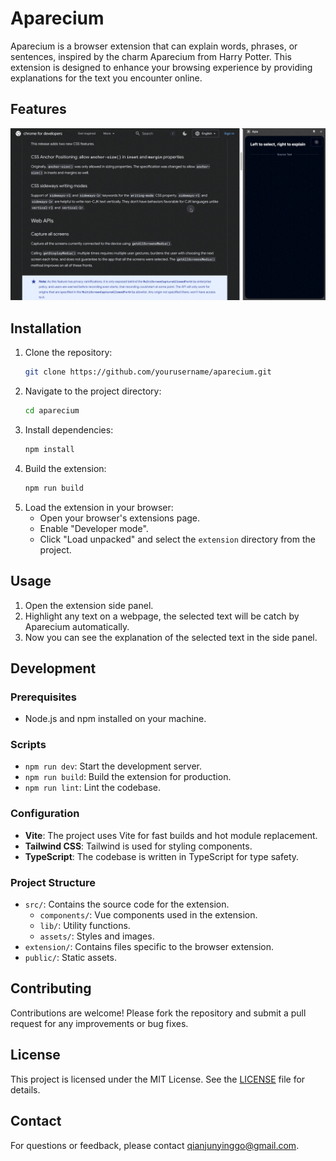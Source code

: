 # Aparecium

Aparecium is a browser extension that can explain words, phrases, or sentences, inspired by the charm Aparecium from Harry Potter. This extension is designed to enhance your browsing experience by providing explanations for the text you encounter online.

## Features

[![](./assets/apa.gif)]()

## Installation

1. Clone the repository:
   ```bash
   git clone https://github.com/yourusername/aparecium.git
   ```
2. Navigate to the project directory:
   ```bash
   cd aparecium
   ```
3. Install dependencies:
   ```bash
   npm install
   ```
4. Build the extension:
   ```bash
   npm run build
   ```
5. Load the extension in your browser:
   - Open your browser's extensions page.
   - Enable "Developer mode".
   - Click "Load unpacked" and select the `extension` directory from the project.

## Usage

1. Open the extension side panel.
2. Highlight any text on a webpage, the selected text will be catch by Aparecium automatically.
3. Now you can see the explanation of the selected text in the side panel.

## Development

### Prerequisites

- Node.js and npm installed on your machine.

### Scripts

- `npm run dev`: Start the development server.
- `npm run build`: Build the extension for production.
- `npm run lint`: Lint the codebase.

### Configuration

- **Vite**: The project uses Vite for fast builds and hot module replacement.
- **Tailwind CSS**: Tailwind is used for styling components.
- **TypeScript**: The codebase is written in TypeScript for type safety.

### Project Structure

- `src/`: Contains the source code for the extension.
  - `components/`: Vue components used in the extension.
  - `lib/`: Utility functions.
  - `assets/`: Styles and images.
- `extension/`: Contains files specific to the browser extension.
- `public/`: Static assets.

## Contributing

Contributions are welcome! Please fork the repository and submit a pull request for any improvements or bug fixes.

## License

This project is licensed under the MIT License. See the [LICENSE](./LICENSE) file for details.

## Contact

For questions or feedback, please contact [qianjunyinggo@gmail.com](mailto:qianjunyinggo@gmail.com).
